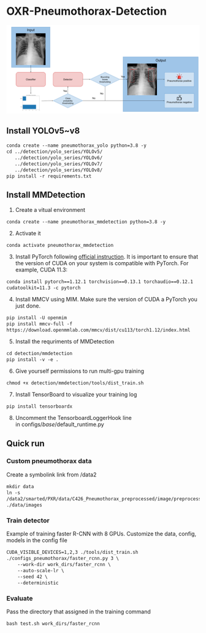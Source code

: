 # OXR-Pneumothorax-Detection
![image](https://github.com/woody8657/OXR-Pneumothorax-Detection/blob/dev/figures/pipeline.png)
## Install YOLOv5~v8
```
conda create --name pneumothorax_yolo python=3.8 -y
cd ../detection/yolo_series/YOLOv5/
   ../detection/yolo_series/YOLOv6/
   ../detection/yolo_series/YOLOv7/
   ../detection/yolo_series/YOLOv8/
pip install -r requirements.txt
```
## Install MMDetection
1. Create a vitual environment
```
conda create --name pneumothorax_mmdetection python=3.8 -y
```
2. Activate it
```
conda activate pneumothorax_mmdetection
```
3. Install PyTorch following [official instruction](https://pytorch.org/get-started/locally/). It is important to ensure that the version of CUDA on your system is compatible with PyTorch. For example, CUDA 11.3:
```
conda install pytorch==1.12.1 torchvision==0.13.1 torchaudio==0.12.1 cudatoolkit=11.3 -c pytorch
```
4. Install MMCV using MIM. Make sure the version of CUDA a PyTorch you just done.
```
pip install -U openmim
pip install mmcv-full -f https://download.openmmlab.com/mmcv/dist/cu113/torch1.12/index.html
```
5. Install the requriments of MMDetection
```
cd detection/mmdetection
pip install -v -e .
```
6. Give yourself permissions to run multi-gpu training
```
chmod +x detection/mmdetection/tools/dist_train.sh
```
7. Install TensorBoard to visualize your training log
```
pip install tensorboardx
```
8. Uncomment the TensorboardLoggerHook line in configs/_base_/default_runtime.py
## Quick run
### Custom pneumothorax data
Create a symbolink link from /data2
```
mkdir data
ln -s /data2/smarted/PXR/data/C426_Pneumothorax_preprocessed/image/preprocessed/images ./data/images 
```
### Train detector
Example of training faster R-CNN with 8 GPUs. Customize the data, config, models in the config file
```
CUDA_VISIBLE_DEVICES=1,2,3 ./tools/dist_train.sh ./configs_pneumothorax/faster_rcnn.py 3 \
    --work-dir work_dirs/faster_rcnn \
    --auto-scale-lr \
    --seed 42 \
    --deterministic
```
### Evaluate 
Pass the directory that assigned in the training command
```
bash test.sh work_dirs/faster_rcnn
```